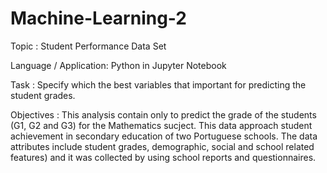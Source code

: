 # Machine-Learning-2
Topic : Student Performance Data Set 

Language / Application: Python in Jupyter Notebook

Task : Specify which the best variables that important for predicting the student grades.

Objectives : This analysis contain only to predict the grade of the students (G1, G2 and G3) for the Mathematics sucject. This data approach student achievement in secondary education of two Portuguese schools. The data attributes include student grades, demographic, social and school related features) and it was collected by using school reports and questionnaires. 
